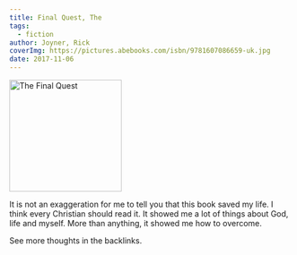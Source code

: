 ```yaml
---
title: Final Quest, The
tags:
  - fiction
author: Joyner, Rick
coverImg: https://pictures.abebooks.com/isbn/9781607086659-uk.jpg
date: 2017-11-06
---
```

<img src="https://pictures.abebooks.com/isbn/9781607086659-uk.jpg" alt="The Final Quest" height="200">

It is not an exaggeration for me to tell you that this book saved my life. I think every Christian should read it. It showed me a lot of things about God, life and myself. More than anything, it showed me how to overcome.

See more thoughts in the backlinks.